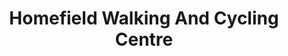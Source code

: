 ---
title: "Homefield Walking And Cycling Centre"
address: "Bayview Avenue, Bundoran, Donegal"
tel: "+353 (0)71 984 1288"
county: "Donegal"
category: "Cycling"
type: "Content"
lat: "54.479225158691406"
lng: "-8.27705192565918"
---
